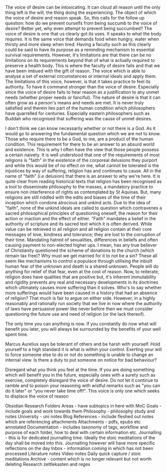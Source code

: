 The voice of desire can be intoxicating. It can cloud all reason until the only thing left is the will, the thing doing the experiencing. The object of which the voice of desire and reason speak. So, this calls for the follow up question: how do we prevent ourselfs from being succumb to the voice of desire? Better yet, why even attempt to prevent being succumbed? The voice of desire is one that us clearly got its uses. It speaks to what the body requires. It is the same voice that demands food when hungry, water when thirsty and more sleep when tired. Having a faculty such as this clearly could be said to have its purpose as a reminding mechanism to essential survival requirements. However, it's limitations are that there can be no limitations on its requirements beyond that of what is actually required to preserve a health body. This is where the faculty of desire fails and that we have been imbued with the gift of reason. The voice which is able to analyse a set of external circumstances or internal ideals and apply them. The limitations of this voice, however, is that it takes practice to feel its authority. To have it command stronger than the voice of desire. Especially since the voice of desire fails to hear reason as a justification to any unmet needs (whether proper needs or fanciful). The nature of desire is that it can often grow as a person's means and needs are met. It is never truly satisfied and therein lies part of the human condition which philosophers have quarrelled for centuries. Especially eastern philosophers such as Buddah who recognised that suffering was the cause of unmet desires. 

I don't think we can know necessarily whether or not there is a God. As it would go to answering the fundamental question which we are not to know. Those who require there to be a God, to me, are a product of the human condition. This requirement for there to be an answer to an absurd world and existence. This is why I often have the view that those people possess a certain naivety. It is well understood that one of the requirements of most religions is "faith" in the existence of the corporeal delusions they purport and while this would be of no effect on me, what cannot be tolerated is the injustices by way of suffering, religion has and continues to cause. All in the name of "faith" (i.e delusion) that there is an answer to why we're here. It is quite clear from reading historical texts that religion has been recognised as a tool to disseminate philosophy to the masses, a mandatory practice to ensure non interference of rights as contemplated by St Aquinas. But, many religions are still riddled with the edits and biases of the time of their inception which condone atrocious and unkind acts. Due to the idea of "faith", none of the unkind ideals are called to question which contravenes a sacred philosophical principles of questioning oneself, the reason for their action or inaction and the effect of either. "Faith" mandates a belief in the authority of scripture and its sacred text which it is often derived. While value can be retrieved in all religion and all religion contain at their core messages of love, kindness and tolerance; they are lost to the corruption of their time. Mandating hatred of sexualities, differences in beliefs and often causing payment to non-elected higher ups. I mean, has any true believer of Christianity questioned the scheme of donations to the church (which remain tax free)? Why must we get married for it to not be a sin? These all seem like mechanisms to control a populace through utilising the inbuilt human fear of the unknown and death is a shared unknown. People will do anything for relief of that fear, even at the cost of reason. Now, to reiterate, religion does have qualities that are positive but, it's inherent immutability and rigidity prevents any real and necessary developments in its doctrines which ultimately causes more suffering than it solves. Who's to say whether more sufferings would have been caused in a history that had an absence of religion? That much is fair to argue on either side. However, in a highly reasonably and rationally run society that we live in now where the authority of laws have persuasive power like never before then we must consider questioning the future use and need of religion (or the lack thereof).

The only time you can anything is now. If you constantly do now what will benefit you later, you will always be surrounded by the benefits of your well spent time.

Marcus Aurelius says be tolerant of others and be harsh with yourself. Hold yourself to a high standard it is what is within your control. Exerting your will to force someone else to do or not do something is unable to change an internal view. Is there a duty to put someone on notice for bad behaviour? 

Disregard what you think you feel at the time. If you are doing something which will benefit you in the future, especially ones with a surety such as exercise, completely disregard the voice of desire. Do not let it continue to ramble and to poison your reasoning with wistful remarks such as "you can do it later" or "you never take time off!". This voice is only one which seeks to displace the voice of reason

Obsidian Research 
Folders
Areas - have subtopics in here with MoC
Goals - include goals and work towards them
Philosophy - philosophy study and notes 
University - uni notes 
Blog 
References - include fleshed out notes which are referencing attachments
Attachments - pdfs, epubs etc annotated 
Documentation - includes taxonomy of tags, workflow and purpose of each folder, how to deal with certain information etc.
Journalling - this is for dedicated journalling time. Ideally the stoic meditations of the day shall be moved into this. Journalling however will have more specific reflections on the day
Inbox - information coming in which has not been processed 
Literature notes 
Video notes 
Daily quick capture / stoic meditations
Archive - content which is no longer relevant but not worth deleting
Research zettlekasten and regex